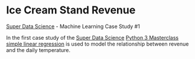 # Ice Cream Stand Revenue
 [Super Data Science](https://www.superdatascience.com/) - Machine Learning Case Study #1

In the first case study of the  [Super Data Science](https://www.superdatascience.com/) [Python 3 Masterclass](https://www.superdatascience.com/courses/python-3-programming-beginner-to-pro-masterclass) [simple linear regression](https://en.wikipedia.org/wiki/Simple_linear_regression) is used to model the relationship between revenue and the daily temperature.
